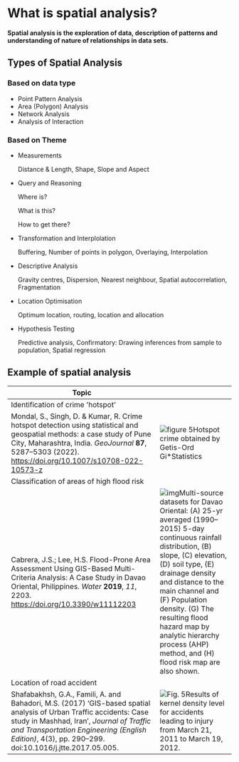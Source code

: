 # What is spatial analysis?

**Spatial analysis is the exploration of data, description of patterns and understanding of nature of relationships in data sets.**

## Types of Spatial Analysis

### Based on data type

- Point Pattern Analysis
- Area (Polygon) Analysis
- Network Analysis
- Analysis of Interaction

### Based on Theme

- Measurements

  Distance & Length, Shape, Slope and Aspect

- Query and Reasoning

  Where is?

  What is this?

  How to get there?

- Transformation and Interplolation

  Buffering, Number of points in polygon, Overlaying, Interpolation

- Descriptive Analysis

  Gravity centres, Dispersion, Nearest neighbour, Spatial autocorrelation, Fragmentation

- Location Optimisation

  Optimum location, routing, location and allocation

- Hypothesis Testing

  Predictive analysis, Confirmatory: Drawing inferences from sample to population, Spatial regression

## Example of spatial analysis

| Topic                                                        |                                                              |
| ------------------------------------------------------------ | ------------------------------------------------------------ |
| Identification of crime 'hotspot'                            |                                                              |
| Mondal, S., Singh, D. & Kumar, R. Crime hotspot detection using statistical and geospatial methods: a case study of Pune City, Maharashtra, India. *GeoJournal* **87**, 5287–5303 (2022). https://doi.org/10.1007/s10708-022-10573-z | ![figure 5](https://media.springernature.com/lw685/springer-static/image/art%3A10.1007%2Fs10708-022-10573-z/MediaObjects/10708_2022_10573_Fig5_HTML.png)Hotspot crime obtained by Getis-Ord Gi*Statistics |
| Classification of areas of high flood risk                   |                                                              |
| Cabrera, J.S.; Lee, H.S. Flood-Prone Area Assessment Using GIS-Based Multi-Criteria Analysis: A Case Study in Davao Oriental, Philippines. *Water* **2019**, *11*, 2203. https://doi.org/10.3390/w11112203 | ![img](https://pub.mdpi-res.com/water/water-11-02203/article_deploy/html/images/water-11-02203-g004.png?1574941662)Multi-source datasets for Davao Oriental: (A) 25-yr averaged (1990–2015) 5-day continuous rainfall distribution, (B) slope, (C) elevation, (D) soil type, (E) drainage density and distance to the main channel and (F) Population density. (G) The resulting flood hazard map by analytic hierarchy process (AHP) method, and (H) flood risk map are also shown. |
| Location of road accident                                    |                                                              |
| Shafabakhsh, G.A., Famili, A. and Bahadori, M.S. (2017) ‘GIS-based spatial analysis of Urban Traffic accidents: Case study in Mashhad, Iran’, *Journal of Traffic and Transportation Engineering (English Edition)*, 4(3), pp. 290–299. doi:10.1016/j.jtte.2017.05.005. | ![Fig. 5](https://ars.els-cdn.com/content/image/1-s2.0-S2095756417301988-gr5.jpg)Results of kernel density level for accidents leading to injury from March 21, 2011 to March 19, 2012. |

